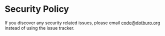 # Security Policy

If you discover any security related issues, please email code@dotburo.org instead of using the issue tracker.
